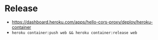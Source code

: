 # Release

- https://dashboard.heroku.com/apps/hello-cors-proxy/deploy/heroku-container
- `heroku container:push web && heroku container:release web`
